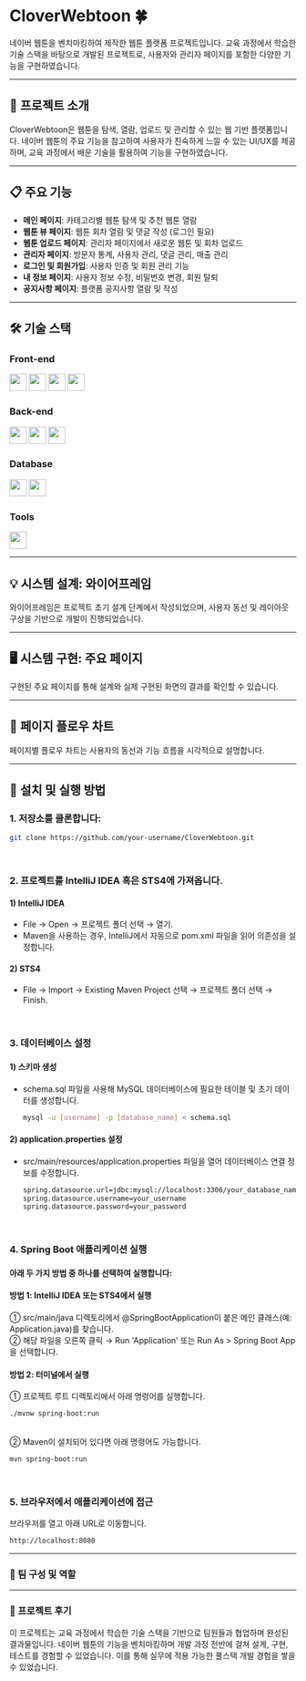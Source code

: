 # CloverWebtoon 🍀
네이버 웹툰을 벤치마킹하여 제작한 웹툰 플랫폼 프로젝트입니다.
교육 과정에서 학습한 기술 스택을 바탕으로 개발된 프로젝트로, 사용자와 관리자 페이지를 포함한 다양한 기능을 구현하였습니다.


<hr>


## 📌 프로젝트 소개
CloverWebtoon은 웹툰을 탐색, 열람, 업로드 및 관리할 수 있는 웹 기반 플랫폼입니다.
네이버 웹툰의 주요 기능을 참고하여 사용자가 친숙하게 느낄 수 있는 UI/UX를 제공하며, 교육 과정에서 배운 기술을 활용하여 기능을 구현하였습니다.


<hr>


## 📋 주요 기능
- **메인 페이지**: 카테고리별 웹툰 탐색 및 추천 웹툰 열람
- **웹툰 뷰 페이지**: 웹툰 회차 열람 및 댓글 작성 (로그인 필요)
- **웹툰 업로드 페이지**: 관리자 페이지에서 새로운 웹툰 및 회차 업로드
- **관리자 페이지**: 방문자 통계, 사용자 관리, 댓글 관리, 매출 관리
- **로그인 및 회원가입**: 사용자 인증 및 회원 관리 기능
- **내 정보 페이지**: 사용자 정보 수정, 비밀번호 변경, 회원 탈퇴
- **공지사항 페이지**: 플랫폼 공지사항 열람 및 작성


<hr>


## 🛠️ 기술 스택
### Front-end
<div> 
  <img src="https://img.shields.io/badge/CSS3-1572B6?style=flat&logo=css3&logoColor=white" height="30"> 
  <img src="https://img.shields.io/badge/JavaScript-F7DF1E?style=flat&logo=javascript&logoColor=black" height="30"> 
  <img src="https://img.shields.io/badge/ECMAScript-323330?style=flat&logo=javascript&logoColor=white" height="30"> 
  <img src="https://img.shields.io/badge/jQuery-0769AD?style=flat&logo=jquery&logoColor=white" height="30"> 
</div>

### Back-end
<div> 
  <img src="https://img.shields.io/badge/Java-007396?style=flat&logo=java&logoColor=white" height="30"> 
  <img src="https://img.shields.io/badge/Spring_Boot-6DB33F?style=flat&logo=springboot&logoColor=white" height="30"> 
  <img src="https://img.shields.io/badge/JSP-3776AB?style=flat&logo=java&logoColor=white" height="30"> 
</div>

### Database
<div> 
  <img src="https://img.shields.io/badge/MySQL-4479A1?style=flat&logo=mysql&logoColor=white" height="30"> 
  <img src="https://img.shields.io/badge/MySQL_Workbench-4479A1?style=flat&logo=mysql&logoColor=white" height="30"> 
</div>

### Tools
<div> 
  <img src="https://img.shields.io/badge/STS4-6DB33F?style=flat&logo=spring&logoColor=white" height="30"> 
</div>


<hr>

## 💡 시스템 설계: 와이어프레임
와이어프레임은 프로젝트 초기 설계 단계에서 작성되었으며, 사용자 동선 및 레이아웃 구상을 기반으로 개발이 진행되었습니다.


<hr>


## 🖥️ 시스템 구현: 주요 페이지
구현된 주요 페이지를 통해 설계와 실제 구현된 화면의 결과를 확인할 수 있습니다.


<hr>


## 🔄 페이지 플로우 차트
페이지별 플로우 차트는 사용자의 동선과 기능 흐름을 시각적으로 설명합니다.


<hr>


## 🚀 설치 및 실행 방법
### 1. 저장소를 클론합니다:
```bash
git clone https://github.com/your-username/CloverWebtoon.git
```
<br>

### 2. 프로젝트를 IntelliJ IDEA 혹은 STS4에 가져옵니다.
#### 1) IntelliJ IDEA
- File → Open → 프로젝트 폴더 선택 → 열기.
- Maven을 사용하는 경우, IntelliJ에서 자동으로 pom.xml 파일을 읽어 의존성을 설정합니다.
#### 2) STS4
- File → Import → Existing Maven Project 선택 → 프로젝트 폴더 선택 → Finish.
<br>

### 3. 데이터베이스 설정
#### 1) 스키마 생성
- schema.sql 파일을 사용해 MySQL 데이터베이스에 필요한 테이블 및 초기 데이터를 생성합니다.
  ```bash
  mysql -u [username] -p [database_name] < schema.sql
  ```
#### 2) application.properties 설정
- src/main/resources/application.properties 파일을 열어 데이터베이스 연결 정보를 수정합니다.
  ```bash
  spring.datasource.url=jdbc:mysql://localhost:3306/your_database_name
  spring.datasource.username=your_username
  spring.datasource.password=your_password
  ```
  <br>

### 4. Spring Boot 애플리케이션 실행
#### 아래 두 가지 방법 중 하나를 선택하여 실행합니다:

#### 방법 1: IntelliJ IDEA 또는 STS4에서 실행
① src/main/java 디렉토리에서 @SpringBootApplication이 붙은 메인 클래스(예: Application.java)를 찾습니다. <br>
② 해당 파일을 오른쪽 클릭 → Run 'Application' 또는 Run As > Spring Boot App을 선택합니다.<br>

#### 방법 2: 터미널에서 실행
① 프로젝트 루트 디렉토리에서 아래 명령어를 실행합니다.
```bash
./mvnw spring-boot:run
```
<br> ② Maven이 설치되어 있다면 아래 명령어도 가능합니다.
```bash
mvn spring-boot:run
```
<br>

### 5. 브라우저에서 애플리케이션에 접근
브라우저를 열고 아래 URL로 이동합니다.
```bash
http://localhost:8080
```


<hr>


### 👥 팀 구성 및 역할


<hr>


### 📢 프로젝트 후기
이 프로젝트는 교육 과정에서 학습한 기술 스택을 기반으로 팀원들과 협업하며 완성된 결과물입니다.
네이버 웹툰의 기능을 벤치마킹하며 개발 과정 전반에 걸쳐 설계, 구현, 테스트를 경험할 수 있었습니다.
이를 통해 실무에 적용 가능한 풀스택 개발 경험을 쌓을 수 있었습니다.








